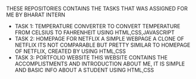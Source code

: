 THESE REPOSITORIES CONTAINS THE TASKS THAT WAS ASSIGNED FOR ME BY BHARAT INTERN   
* TASK 1: TEMPERATURE CONVERTER
  TO CONVERT TEMPERATURE FROM CELSIUS TO FAHRENHEIT USING HTML,CSS,JAVASCRIPT
* TASK 2: HOMEPAGE FOR NETFLIX
  A SIMPLE WEBPAGE A CLONE OF NETFLIX ITS NOT COMPARABLE BUT PRETTY SIMILAR TO HOMEPAGE OF NETFLIX, CREATED BY USING HTML,CSS
* TASK 3: PORTFOLIO WEBSITE
   THIS WEBSITE CONTAINS THE ACCOMPLISTMENTS AND INTRODUCTION ABOUT ME, IT IS SIMPLE AND BASIC INFO ABOUT A STUDENT USING HTML,CSS
